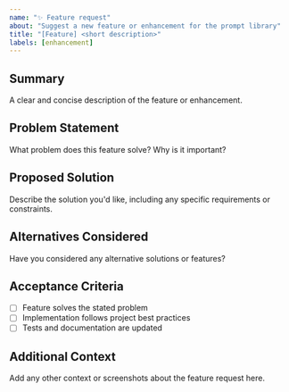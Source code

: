 ```yaml
---
name: "✨ Feature request"
about: "Suggest a new feature or enhancement for the prompt library"
title: "[Feature] <short description>"
labels: [enhancement]
---
```


## Summary
A clear and concise description of the feature or enhancement.

## Problem Statement
What problem does this feature solve? Why is it important?

## Proposed Solution
Describe the solution you'd like, including any specific requirements or constraints.

## Alternatives Considered
Have you considered any alternative solutions or features?

## Acceptance Criteria
- [ ] Feature solves the stated problem
- [ ] Implementation follows project best practices
- [ ] Tests and documentation are updated

## Additional Context
Add any other context or screenshots about the feature request here. 